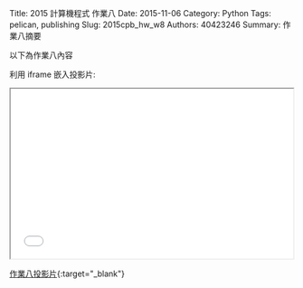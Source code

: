Title: 2015 計算機程式 作業八
Date: 2015-11-06
Category: Python
Tags: pelican, publishing
Slug: 2015cpb_hw_w8
Authors: 40423246
Summary: 作業八摘要

以下為作業八內容

利用 iframe 嵌入投影片:

<iframe src="40423246_cp_w8_p.html" width="500" height="300"></iframe>

[作業八投影片](40423246_cp_w8_p.html){:target="_blank"}
